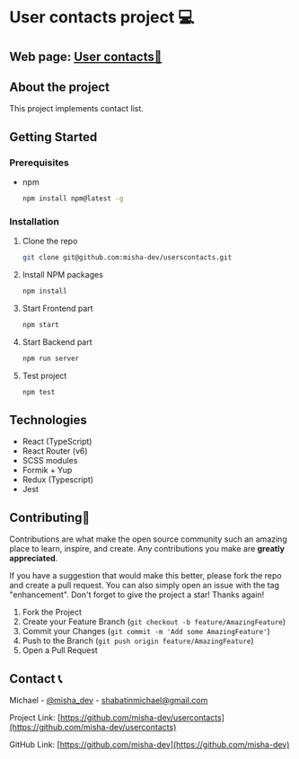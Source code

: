 # User contacts project :computer:

## Web page: [User contacts:link:](0)

## About the project

This project implements contact list.

## Getting Started

### Prerequisites

- npm
  ```sh
  npm install npm@latest -g
  ```

### Installation

1. Clone the repo
   ```sh
   git clone git@github.com:misha-dev/userscontacts.git
   ```
2. Install NPM packages
   ```sh
   npm install
   ```
3. Start Frontend part
   ```sh
   npm start
   ```
4. Start Backend part
   ```sh
   npm run server
   ```
5. Test project
   ```sh
   npm test
   ```

## Technologies

- React (TypeScript)
- React Router (v6)
- SCSS modules
- Formik + Yup
- Redux (Typescript)
- Jest

## Contributing:star2:

Contributions are what make the open source community such an amazing place to learn, inspire, and create. Any contributions you make are **greatly appreciated**.

If you have a suggestion that would make this better, please fork the repo and create a pull request. You can also simply open an issue with the tag "enhancement".
Don't forget to give the project a star! Thanks again!

1. Fork the Project
2. Create your Feature Branch (`git checkout -b feature/AmazingFeature`)
3. Commit your Changes (`git commit -m 'Add some AmazingFeature'`)
4. Push to the Branch (`git push origin feature/AmazingFeature`)
5. Open a Pull Request

## Contact :telephone_receiver:

Michael - [@misha_dev](https://t.me/misha_dev) - shabatinmichael@gmail.com

Project Link: [https://github.com/misha-dev/usercontacts](https://github.com/misha-dev/usercontacts)

GitHub Link: [https://github.com/misha-dev](https://github.com/misha-dev)

